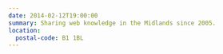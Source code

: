 ```yaml
---
date: 2014-02-12T19:00:00
summary: Sharing web knowledge in the Midlands since 2005.
location:
  postal-code: B1 1BL
---
```

